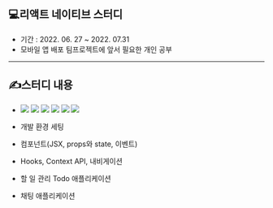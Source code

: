 ## 💻리액트 네이티브 스터디
+ 기간 : 2022. 06. 27 ~ 2022. 07.31
+ 모바일 앱 배포 팀프로젝트에 앞서 필요한 개인 공부
***
## ✍️스터디 내용
+ <img src="https://img.shields.io/badge/React Native-61DAFB?style=flat-square&logo=React&logoColor=black"/>
  <img src="https://img.shields.io/badge/Expo-000000?style=flat-square&logo=Expo&logoColor=white"/>
  <img src="https://img.shields.io/badge/Firebase-FFCA28?style=flat-square&logo=firebase&logoColor=black"/>
  <img src="https://img.shields.io/badge/Node.js-339933?style=flat-square&logo=Node.js&logoColor=white"/>
  <img src="https://img.shields.io/badge/Xcode-147EFB?style=flat-square&logo=Xcode&logoColor=white"/>
  <img src="https://img.shields.io/badge/Visual Studio Code-007ACC?style=flat-square&logo=Visual Studio Code&logoColor=white"/>
  
+ 개발 환경 세팅
+ 컴포넌트(JSX, props와 state, 이벤트)
+ Hooks, Context API, 내비게이션
+ 할 일 관리 Todo 애플리케이션
+ 채팅 애플리케이션
